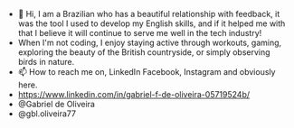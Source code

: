 - 👋 Hi, I am a Brazilian who has a beautiful relationship with feedback, it was the tool I used to develop my English skills, and if it helped me with that I believe it will continue to serve me well in the tech industry!
- When I'm not coding, I enjoy staying active through workouts, gaming, exploring the beauty of the British countryside, or simply observing birds in nature.
- 📫 How to reach me on, LinkedIn Facebook, Instagram and obviously here.
- https://www.linkedin.com/in/gabriel-f-de-oliveira-05719524b/
- @Gabriel de Oliveira
- @gbl.oliveira77

<!---
GabrielFdeOliveira/GabrielFdeOliveira is a ✨ special ✨ repository because its `README.md` (this file) appears on your GitHub profile.
You can click the Preview link to take a look at your changes.
--->
